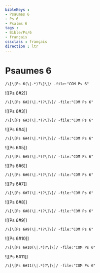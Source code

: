 ```yaml
---
bibleKeys : 
- Psaumes 6
- Ps 6
- Psalms 6
tags : 
- Bible/Ps/6
- français
cssclass : français
direction : ltr
---
```


# Psaumes 6

```query
/\[\[Ps 6(\|.*)?\]\]/ -file:"COM Ps 6"
```



![[Ps 6#2]]

```query
/\[\[Ps 6#2(\|.*)?\]\]/ -file:"COM Ps 6"
```

![[Ps 6#3]]

```query
/\[\[Ps 6#3(\|.*)?\]\]/ -file:"COM Ps 6"
```

![[Ps 6#4]]

```query
/\[\[Ps 6#4(\|.*)?\]\]/ -file:"COM Ps 6"
```

![[Ps 6#5]]

```query
/\[\[Ps 6#5(\|.*)?\]\]/ -file:"COM Ps 6"
```

![[Ps 6#6]]

```query
/\[\[Ps 6#6(\|.*)?\]\]/ -file:"COM Ps 6"
```

![[Ps 6#7]]

```query
/\[\[Ps 6#7(\|.*)?\]\]/ -file:"COM Ps 6"
```

![[Ps 6#8]]

```query
/\[\[Ps 6#8(\|.*)?\]\]/ -file:"COM Ps 6"
```

![[Ps 6#9]]

```query
/\[\[Ps 6#9(\|.*)?\]\]/ -file:"COM Ps 6"
```

![[Ps 6#10]]

```query
/\[\[Ps 6#10(\|.*)?\]\]/ -file:"COM Ps 6"
```

![[Ps 6#11]]

```query
/\[\[Ps 6#11(\|.*)?\]\]/ -file:"COM Ps 6"
```

